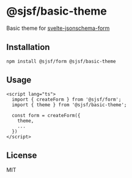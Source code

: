 # @sjsf/basic-theme

Basic theme for [svelte-jsonschema-form](https://github.com/x0k/svelte-jsonschema-form)

## Installation

```shell
npm install @sjsf/form @sjsf/basic-theme
```

## Usage

```svelte
<script lang="ts">
  import { createForm } from '@sjsf/form';
  import { theme } from '@sjsf/basic-theme';

  const form = createForm({
    theme,
    ...
  })
</script>
```

## License

MIT
